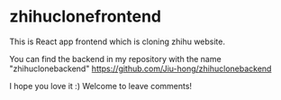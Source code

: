 # zhihuclonefrontend

This is React app frontend which is cloning zhihu website.

You can find the backend in my repository with the name "zhihuclonebackend"
https://github.com/Jiu-hong/zhihuclonebackend

I hope you love it :)
Welcome to leave comments!
